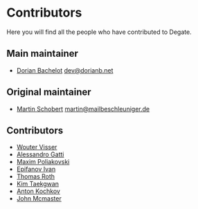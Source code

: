 # Contributors

Here you will find all the people who have contributed to Degate.

## Main maintainer

- [Dorian Bachelot](https://github.com/DorianBDev) <dev@dorianb.net>

## Original maintainer

- [Martin Schobert](https://github.com/nitram2342) <martin@mailbeschleuniger.de>

## Contributors

- [Wouter Visser](https://github.com/Fusion86)
- [Alessandro Gatti](https://github.com/agatti)
- [Maxim Poliakovski](https://github.com/maximumspatium)
- [Epifanov Ivan](https://github.com/isage)
- [Thomas Roth](https://github.com/nezza)
- [Kim Taekgwan](https://github.com/xorrhks0216)
- [Anton Kochkov](https://github.com/XVilka)
- [John Mcmaster](https://github.com/JohnDMcMaster)
